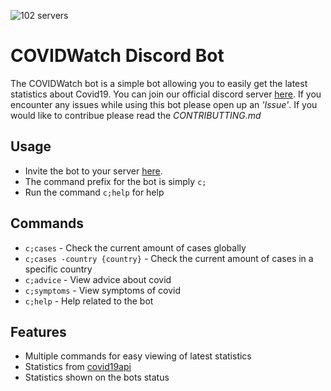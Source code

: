 ![102 servers](https://img.shields.io/badge/102-discord%20servers-brightgreen.svg?style=flat)

# COVIDWatch Discord Bot
The COVIDWatch bot is a simple bot allowing you to easily get the latest statistics about Covid19. You can join our official discord server [here](discord.gg/7TqeUHE). If you encounter any issues while using this bot please open up an *'Issue'*. If you would like to contribue please read the *CONTRIBUTTING.md*

## Usage
- Invite the bot to your server [here](https://discord.com/api/oauth2/authorize?client_id=708929935443492995&permissions=67584&scope=bot).
- The command prefix for the bot is simply `c;`
- Run the command `c;help` for help

## Commands
- `c;cases`   -   Check the current amount of cases globally
- `c;cases -country {country}`   -   Check the current amount of cases in a specific country
- `c;advice`   -   View advice about covid
- `c;symptoms`   -   View symptoms of covid
- `c;help`   -   Help related to the bot

## Features
- Multiple commands for easy viewing of latest statistics
- Statistics from [covid19api](https://covid19api.com/)
- Statistics shown on the bots status
